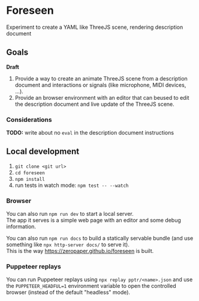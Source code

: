 # Foreseen

Experiment to create a YAML like ThreeJS scene, rendering description document

## Goals

**Draft**

1. Provide a way to create an animate ThreeJS scene from a description document
   and interactions or signals (like microphone, MIDI devices, ...).
2. Provide an browser environment with an editor that can beused to edit the
   description document and live update of the ThreeJS scene.

### Considerations

**TODO:** write about no `eval` in the description document instructions

## Local development

1. `git clone <git url>`
2. `cd foreseen`
3. `npm install`
4. run tests in watch mode: `npm test -- --watch`

### Browser

You can also run `npm run dev` to start a local server.  
The app it serves is a simple web page with an editor and
some debug information.

You can also run `npm run docs` to build a statically servable 
bundle (and use something like `npx http-server docs/` to serve it).  
This is the way https://zeropaper.github.io/foreseen is built.


### Puppeteer replays

You can run Puppeteer replays using `npx replay pptr/<name>.json`
and use the `PUPPETEER_HEADFUL=1` environment variable to open the controlled browser
(instead of the default "headless" mode).
